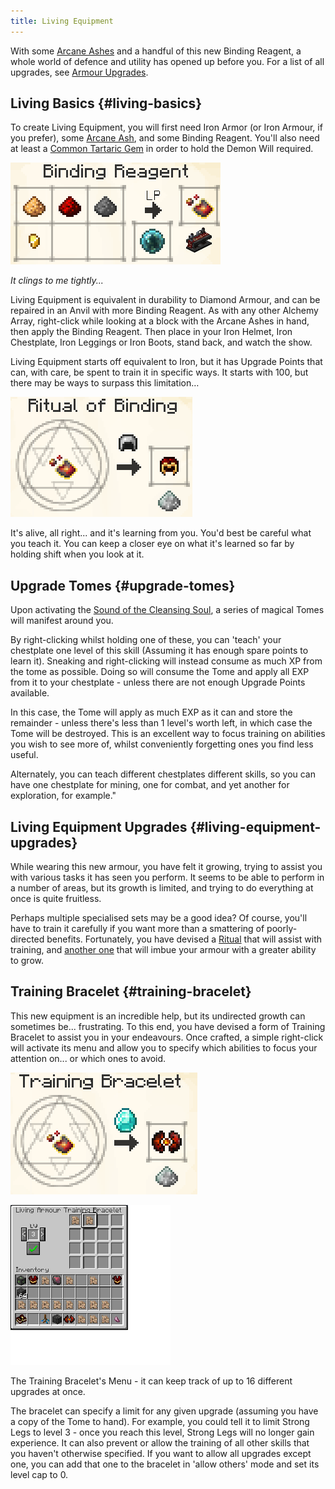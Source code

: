 ```yaml
---
title: Living Equipment
---
```



With some [Arcane Ashes](#arcane-ash) and a handful of this new Binding Reagent, a whole world of defence and utility has opened up before you. For a list of all upgrades, see [Armour Upgrades](#armour-upgrades).


## Living Basics {#living-basics}

To create Living Equipment, you will first need Iron Armor (or Iron Armour, if you prefer), some [Arcane Ash](#arcane-ash), and some Binding Reagent. You'll also need at least a [Common Tartaric Gem](#tartaric-gems) in order to hold the Demon Will required.

![Image](/img/AlchemyArrays/LivingEquipment/1.png)

_It clings to me tightly..._

Living Equipment is equivalent in durability to Diamond Armour, and can be repaired in an Anvil with more Binding Reagent.
As with any other Alchemy Array, right-click while looking at a block with the Arcane Ashes in hand, then apply the Binding Reagent. Then place in your Iron Helmet, Iron Chestplate, Iron Leggings or Iron Boots, stand back, and watch the show.

Living Equipment starts off equivalent to Iron, but it has Upgrade Points that can, with care, be spent to train it in specific ways. It starts with 100, but there may be ways to surpass this limitation…

![Image](/img/AlchemyArrays/LivingEquipment/2.png)

It's alive, all right... and it's learning from you. You'd best be careful what you teach it.
You can keep a closer eye on what it's learned so far by holding shift when you look at it.


## Upgrade Tomes {#upgrade-tomes}

Upon activating the [Sound of the Cleansing Soul](#heading=h.z5mqm4ok89ct), a series of magical Tomes will manifest around you.

By right-clicking whilst holding one of these, you can 'teach' your chestplate one level of this skill (Assuming it has enough spare points to learn it). Sneaking and right-clicking will instead consume as much XP from the tome as possible.
Doing so will consume the Tome and apply all EXP from it to your chestplate - unless there are not enough Upgrade Points available.

In this case, the Tome will apply as much EXP as it can and store the remainder - unless there's less than 1 level's worth left, in which case the Tome will be destroyed.
This is an excellent way to focus training on abilities you wish to see more of, whilst conveniently forgetting ones you find less useful.

Alternately, you can teach different chestplates different skills, so you can have one chestplate for mining, one for combat, and yet another for exploration, for example."


## Living Equipment Upgrades {#living-equipment-upgrades}

While wearing this new armour, you have felt it growing, trying to assist you with various tasks it has seen you perform.
It seems to be able to perform in a number of areas, but its growth is limited, and trying to do everything at once is quite fruitless.

Perhaps multiple specialised sets may be a good idea? Of course, you'll have to train it carefully if you want more than a smattering of poorly-directed benefits.
Fortunately, you have devised a [Ritual](#heading=h.z5mqm4ok89ct) that will assist with training, and [another one](#heading=h.21eq6v9shird) that will imbue your armour with a greater ability to grow.


## Training Bracelet {#training-bracelet}

This new equipment is an incredible help, but its undirected growth can sometimes be... frustrating. To this end, you have devised a form of Training Bracelet to assist you in your endeavours. Once crafted, a simple right-click will activate its menu and allow you to specify which abilities to focus your attention on... or which ones to avoid.

![Image](/img/AlchemyArrays/LivingEquipment/3.png)

![Image](/img/AlchemyArrays/LivingEquipment/4.png)

The Training Bracelet's Menu - it can keep track of up to 16 different upgrades at once.

The bracelet can specify a limit for any given upgrade (assuming you have a copy of the Tome to hand). For example, you could tell it to limit Strong Legs to level 3 - once you reach this level, Strong Legs will no longer gain experience. It can also prevent or allow the training of all other skills that you haven't otherwise specified. If you want to allow all upgrades except one, you can add that one to the bracelet in 'allow others' mode and set its level cap to 0.

